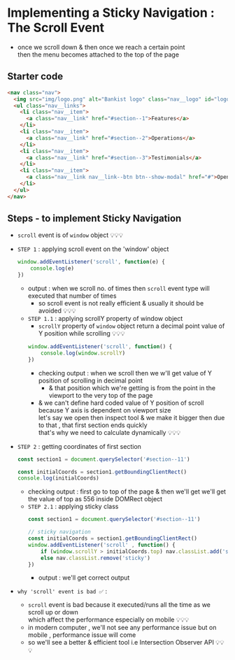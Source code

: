 # Implementing a Sticky Navigation : The Scroll Event

- once we scroll down & then once we reach a certain point <br>
    then the menu becomes attached to the top of the page

## Starter code 

```html
<nav class="nav">
  <img src="img/logo.png" alt="Bankist logo" class="nav__logo" id="logo"/>
  <ul class="nav__links">
    <li class="nav__item">
      <a class="nav__link" href="#section--1">Features</a>
    </li>
    <li class="nav__item">
      <a class="nav__link" href="#section--2">Operations</a>
    </li>
    <li class="nav__item">
      <a class="nav__link" href="#section--3">Testimonials</a>
    </li>
    <li class="nav__item">
      <a class="nav__link nav__link--btn btn--show-modal" href="#">Open account</a>
    </li>
  </ul>
</nav>
```

## Steps - to implement Sticky Navigation

- `scroll` event is of `window` object 💡💡💡

- `STEP 1` : applying scroll event on the 'window' object
    ```js
    window.addEventListener('scroll', function(e) {
        console.log(e)
    })
    ```
    - output : when we scroll no. of times then `scroll` event type will executed that number of times
        - so scroll event is not really efficient & usually it should be avoided 💡💡💡
    - `STEP 1.1` : applying scrollY property of window object
        - `scrollY` property of `window` object return a decimal point value of Y position while scrolling 💡💡💡
        ```js
        window.addEventListener('scroll', function() {
            console.log(window.scrollY)
        })
        ```
        - checking output : when we scroll then we w'll get value of Y position of scrolling in decimal point
            - & that position which we're getting is from the point in the viewport to the very top of the page
        - & we can't define hard coded value of Y position of scroll because Y axis is dependent on viewport size <br>
            let's say we open then inspect tool & we make it bigger then due to that , that first section ends quickly <br>
            that's why we need to calculate dynamically 💡💡💡

- `STEP 2` : getting coordinates of first section
    ```js
    const section1 = document.querySelector('#section--11')

    const initialCoords = section1.getBoundingClientRect() 
    console.log(initialCoords) 
    ```
    - checking output : first go to top of the page & then we'll get we'll get the value of top as 556 inside DOMRect object
    - `STEP 2.1` : applying sticky class
        ```js
        const section1 = document.querySelector('#section--11')

        // sticky navigation
        const initialCoords = section1.getBoundingClientRect() 
        window.addEventListener('scroll' , function() {
            if (window.scrollY > initialCoords.top) nav.classList.add('sticky')
            else nav.classList.remove('sticky')
        })
        ```
        - output : we'll get correct output 

- `why 'scroll' event is bad ✅` : 
    - `scroll` event is bad because it executed/runs all the time as we scroll up or down <br>
        which affect the performance especially on mobile 💡💡💡 
    - in modern computer , we'll not see any performance issue but on mobile , performance issue will come 
    - so we'll see a better & efficient tool i.e Intersection Observer API 💡💡💡
